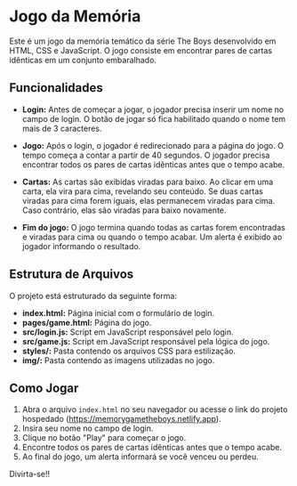 # Jogo da Memória

Este é um jogo da memória temático da série The Boys desenvolvido em HTML, CSS e JavaScript. O jogo consiste em encontrar pares de cartas idênticas em um conjunto embaralhado.

## Funcionalidades

- **Login:** Antes de começar a jogar, o jogador precisa inserir um nome no campo de login. O botão de jogar só fica habilitado quando o nome tem mais de 3 caracteres.

- **Jogo:** Após o login, o jogador é redirecionado para a página do jogo. O tempo começa a contar a partir de 40 segundos. O jogador precisa encontrar todos os pares de cartas idênticas antes que o tempo acabe.

- **Cartas:** As cartas são exibidas viradas para baixo. Ao clicar em uma carta, ela vira para cima, revelando seu conteúdo. Se duas cartas viradas para cima forem iguais, elas permanecem viradas para cima. Caso contrário, elas são viradas para baixo novamente.

- **Fim do jogo:** O jogo termina quando todas as cartas forem encontradas e viradas para cima ou quando o tempo acabar. Um alerta é exibido ao jogador informando o resultado.

## Estrutura de Arquivos

O projeto está estruturado da seguinte forma:

- **index.html:** Página inicial com o formulário de login.
- **pages/game.html:** Página do jogo.
- **src/login.js:** Script em JavaScript responsável pelo login.
- **src/game.js:** Script em JavaScript responsável pela lógica do jogo.
- **styles/:** Pasta contendo os arquivos CSS para estilização.
- **img/:** Pasta contendo as imagens utilizadas no jogo.

## Como Jogar

1. Abra o arquivo `index.html` no seu navegador ou acesse o link do projeto hospedado (https://memorygametheboys.netlify.app).
2. Insira seu nome no campo de login.
3. Clique no botão "Play" para começar o jogo.
4. Encontre todos os pares de cartas idênticas antes que o tempo acabe.
5. Ao final do jogo, um alerta informará se você venceu ou perdeu.

Divirta-se!!
